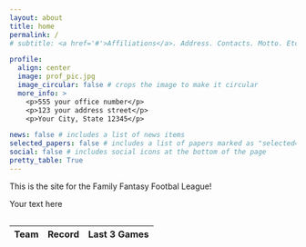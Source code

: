 ```yaml
---
layout: about
title: home
permalink: /
# subtitle: <a href='#'>Affiliations</a>. Address. Contacts. Motto. Etc.

profile:
  align: center
  image: prof_pic.jpg
  image_circular: false # crops the image to make it circular
  more_info: >
    <p>555 your office number</p>
    <p>123 your address street</p>
    <p>Your City, State 12345</p>

news: false # includes a list of news items
selected_papers: false # includes a list of papers marked as "selected={true}"
social: false # includes social icons at the bottom of the page
pretty_table: True
---
```


This is the site for the Family Fantasy Footbal League!

<div style="margin-bottom: 30px;">
  Your text here
</div>

<table 
 data-click-to-select="true"
 data-height="690"
 data-pagination="true" 
 data-search="false"
 data-toggle="table"
 data-url="{{ "/assets/json/standings.json"}}">
 <thead>
   <tr>
     <th data-field="team" data-halign="left" data-align="left" data-sortable="true">Team</th>
     <th data-field="record" data-halign="center" data-align="center" data-sortable="true">Record</th>
     <th data-field="last3" data-halign="center" data-align="center" data-sortable="true">Last 3 Games</th>
   </tr>
 </thead>
</table>
